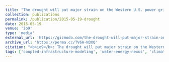 ```yaml
---
title: "The drought will put major strain on the Western U.S. power grid"
collection: publications
permalink: /publication/2015-05-19-drought
date: 2015-05-19
venue: 'io9'
type: 'media'
external_url: 'https://gizmodo.com/the-drought-will-put-major-strain-on-the-western-u-s-p-1705499066'
archive_url: 'https://perma.cc/TV6A-N3XQ'
citation: "<b>io9</b>: The drought will put major strain on the Western U.S. power grid. (2015). [News Article]"
tags: ['coupled-infrastructure-modeling', 'water-energy-nexus', 'climate-change']
---
```

